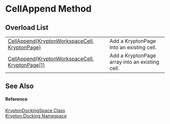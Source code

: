 # CellAppend Method


## Overload List
<table>
<tr>
<td><a href="4ef65c89-d04d-a7ae-2c6c-176d90b30063.md">CellAppend(KryptonWorkspaceCell, KryptonPage)</a></td>
<td>Add a KryptonPage into an existing cell.</td></tr>
<tr>
<td><a href="3f0c3e3d-7452-b503-0d06-f406424daf4b.md">CellAppend(KryptonWorkspaceCell, KryptonPage[])</a></td>
<td>Add a KryptonPage array into an existing cell.</td></tr>
</table>

## See Also


#### Reference
<a href="a03eb701-6ecf-04c7-7767-c6018d100410.md">KryptonDockingSpace Class</a>  
<a href="98399376-cf41-9454-4b4d-4fab2ca20bc7.md">Krypton.Docking Namespace</a>  
